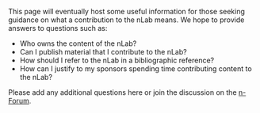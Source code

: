 This page will eventually host some useful information for those seeking guidance on what a contribution to the nLab means. We hope to provide answers to questions such as:

* Who owns the content of the nLab?
* Can I publish material that I contribute to the nLab?
* How should I refer to the nLab in a bibliographic reference?
* How can I justify to my sponsors spending time contributing content to the nLab?

Please add any additional questions here or join the discussion on the <a href="http://www.math.ntnu.no/~stacey/Vanilla/nForum/comments.php?DiscussionID=36">n-Forum</a>.